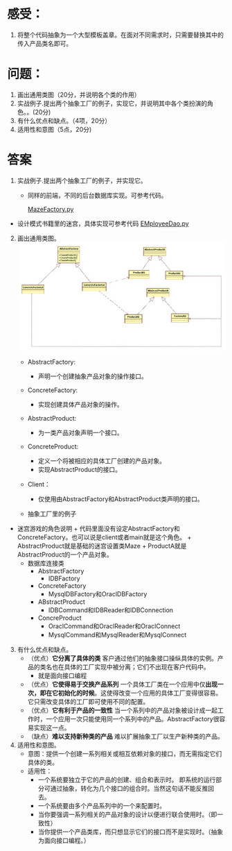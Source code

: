 # 感受：

1. 将整个代码抽象为一个大型模板盖章。在面对不同需求时，只需要替换其中的传入产品类名即可。

# 问题：

1. 画出通用类图（20分，并说明各个类的作用）
2. 实战例子.提出两个抽象工厂的例子，实现它，并说明其中各个类扮演的角色。。(20分)
3. 有什么优点和缺点。（4项，20分）
4. 适用性和意图（5点，20分)

# 答案
1. 实战例子.提出两个抽象工厂的例子，并实现它。

   - 同样的前端，不同的后台数据库实现。可参考代码。

     [MazeFactory.py](MazeFactory.py)
     
- 设计模式书籍里的迷宫，具体实现可参考代码 [EMployeeDao.py](EMployeeDao.py)
  
2. 画出通用类图。![AbstractFactory](assets/Main.jpg)

    - AbstractFactory:
      
      * 声明一个创建抽象产品对象的操作接口。
      
    - ConcreteFactory:
      
      * 实现创建具体产品对象的操作。
      
    - AbstractProduct:
      
      * 为一类产品对象声明一个接口。
      
    - ConcreteProduct:
      * 定义一个将被相应的具体工厂创建的产品对象。
      * 实现AbstractProduct的接口。
      
    - Client：
      
      * 仅使用由AbstractFactory和AbstractProduct类声明的接口。
      
    - 抽象工厂里的例子
    
  * 迷宫游戏的角色说明
        + 代码里面没有设定AbstractFactory和ConcreteFactory。也可以说是client或者main就是这个角色。
        + AbstractProduct就是基础的迷宫设置类Maze
        + ProductA就是AbstractProduct的一个产品对象。
      * 数据库连接类
        + AbstractFactory
          - IDBFactory
        + ConcreteFactory
          - MysqlDBFactory和OraclDBFactory
        + ABstractProduct
          - IDBCommand和IDBReader和IDBConnection
        + ConcreProduct
          - OraclCommand和OraclReader和OraclConnect
          - MysqlCommand和MysqlReader和MysqlConnect
3. 有什么优点和缺点。
   + （优点）**它分离了具体的类**  客户通过他们的抽象接口操纵具体的实例。产品的类名也在具体的工厂实现中被分离；它们不出现在客户代码中。
     + 就是面向接口编程
   + （优点）**它使得易于交换产品系列** 一个具体工厂类在一个应用中仅**出现一次，即在它初始化的时候**。这使得改变一个应用的具体工厂变得很容易。它只需改变具体的工厂即可使用不同的配置。
   + （优点）**它有利于产品的一致性** 当一个系列中的产品对象被设计成一起工作时，一个应用一次只能使用同一个系列中的产品。AbstractFactory很容易实现这一点。
   + （缺点）**难以支持新种类的产品** 难以扩展抽象工厂以生产新种类的产品。
4. 适用性和意图。
   + 意图：提供一个创建一系列相关或相互依赖对象的接口，而无需指定它们具体的类。
   + 适用性：
     + 一个系统要独立于它的产品的创建、组合和表示时。 即系统的运行部分可通过抽象，转化为几个接口的组合时。当然这句话不能反推回去。
     + 一个系统要由多个产品系列中的一个来配置时。
     + 当你要强调一系列相关的产品对象的设计以便进行联合使用时。（即一致性）
     + 当你提供一个产品类库，而只想显示它们的接口而不是实现时。（抽象为面向接口编程。）


